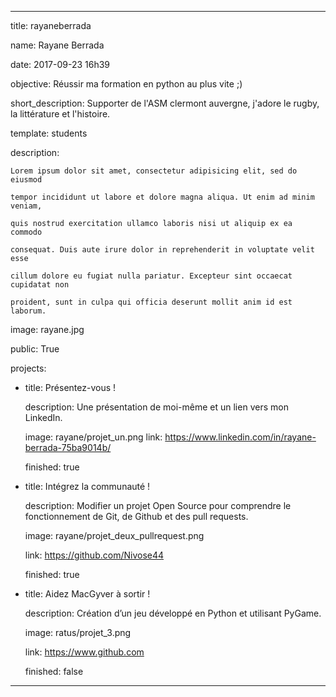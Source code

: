 
---

title: rayaneberrada



name: Rayane Berrada

date: 2017-09-23 16h39




objective: Réussir ma formation en python au plus vite ;) 

short_description: Supporter de l'ASM clermont auvergne, j'adore le rugby, la littérature et l'histoire.



template: students

description:

    Lorem ipsum dolor sit amet, consectetur adipisicing elit, sed do eiusmod

    tempor incididunt ut labore et dolore magna aliqua. Ut enim ad minim veniam,

    quis nostrud exercitation ullamco laboris nisi ut aliquip ex ea commodo

    consequat. Duis aute irure dolor in reprehenderit in voluptate velit esse

    cillum dolore eu fugiat nulla pariatur. Excepteur sint occaecat cupidatat non

    proident, sunt in culpa qui officia deserunt mollit anim id est laborum.



image: rayane.jpg



public: True



projects:

  - title: Présentez-vous !

    description: Une présentation de moi-même et un lien vers mon LinkedIn.


    image: rayane/projet_un.png
    link: https://www.linkedin.com/in/rayane-berrada-75ba9014b/


    finished: true

  - title: Intégrez la communauté !

    description: Modifier un projet Open Source pour comprendre le fonctionnement de Git, de Github et des pull requests. 

    image: rayane/projet_deux_pullrequest.png

    link: https://github.com/Nivose44

    finished: true

  - title: Aidez MacGyver à sortir !

    description: Création d’un jeu développé en Python et utilisant PyGame.

    image: ratus/projet_3.png

    link: https://www.github.com

    finished: false

---
